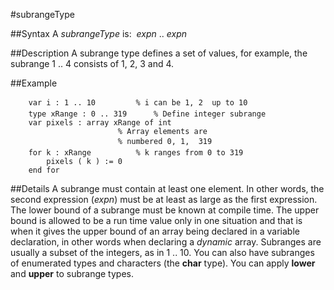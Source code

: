 
#subrangeType

##Syntax
A *subrangeType* is:
 *expn* .. *expn*



##Description
A subrange type defines a set of values, for example, the subrange 1 .. 4 consists of 1, 2, 3 and 4.



##Example



        var i : 1 .. 10         % i can be 1, 2  up to 10
        type xRange : 0 .. 319      % Define integer subrange
        var pixels : array xRange of int
                            % Array elements are
                            % numbered 0, 1,  319
        for k : xRange          % k ranges from 0 to 319
            pixels ( k ) := 0
        end for
##Details
A subrange must contain at least one element. In other words, the second expression (*expn*) must be at least as large as the first expression.
The lower bound of a subrange must be known at compile time. The upper bound is allowed to be a run time value only in one situation and that is when it gives the upper bound of an array being declared in a variable declaration, in other words when declaring a *dynamic* array.
Subranges are usually a subset of the integers, as in 1 .. 10. You can also have subranges of enumerated types and characters (the **char** type).
You can apply **lower** and **upper** to subrange types.


